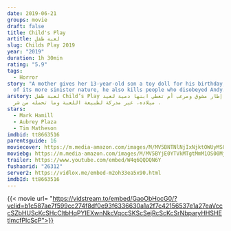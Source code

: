 ```yaml
---
date: 2019-06-21
groups: movie
draft: false
title: Child's Play
artitle: لعبة طفل
slug: Childs Play 2019
year: "2019"
duration: 1h 30min
rating: "5.9"
tags:
  - Horror
story: "A mother gives her 13-year-old son a toy doll for his birthday, unaware
  of its more sinister nature, he also kills people who disobeyed Andy. "
arstory: لعبة طفل Child’s Play في إطار مشوق ومرعب أم تعطي ابنها دمية لعيد
  ميلاده، غير مدركة لطبيعة اللعبة وما تحمله من شر .
stars:
  - Mark Hamill
  - Aubrey Plaza
  - Tim Matheson
imdbid: tt8663516
parentsguide: 16
moviecover: https://m.media-amazon.com/images/M/MV5BNTNlNjIxNjktOWUyMS00YWY5LWEwZGItMjZmODJlZWNiZGM2XkEyXkFqcGdeQXVyNDg4NjY5OTQ@._V1_UX182_CR0,0,182,268_AL_.jpg
moviebg: https://m.media-amazon.com/images/M/MV5BYjE0YTVkMTgtMmM1OS00MjFhLWI0YzgtYWY3YmEwZjQ1NmQ3XkEyXkFqcGdeQXVyNjQ4ODE4MzQ@._V1_SX1777_CR0,0,1777,999_AL_.jpg
trailer: https://www.youtube.com/embed/W4q6QQDQN6Y
fushaarid: "26312"
server2: https://vidlox.me/embed-m2oh33ea5x90.html
imdbId: tt8663516
---
```


{{< movie url= "https://vidstream.to/embed/GaoObHocG0/?vclid=b1c587ae7f599cc274f8df0e93f6336630a1a2f7c42156537e1a27eaVcccSZbHUScKcSHcCltbHqPYIEXwnNkcVqccSKScSejRcScKcSrNbparyHHSHEtlmcfPIcScP">}}
